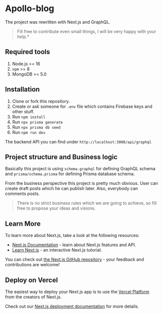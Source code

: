 # Apollo-blog

The project was rewritten with Next.js and GraphQL.

> Fill free to contribute even small things, I will be very happy with your help.*

## Required tools

1. Node.js >= 16
2. `npm` >= 8
3. MongoDB >= 5.0

## Installation

1. Clone or fork this repository.
2. Create or ask someone for `.env` file which contains Firebase keys and other stuff.
3. Run `npm install`
4. Run `npx prisma generate`
5. Run `npx prisma db seed`
6. Run `npm run dev`

The backend API you can find under `http://localhost:3000/api/graphql`

## Project structure and Business logic

Basically this project is using `schema.graphql` for defining GraphQL schema and `prisma/schema.prisma` for defining
Prisma database schema.

From the business perspective this project is pretty much obvious. User can create draft posts which he can publish later. Also, everybody can comments posts.

> There is no strict business rules which we are going to achieve, so fill free to propose your ideas and visions.

## Learn More

To learn more about Next.js, take a look at the following resources:

- [Next.js Documentation](https://nextjs.org/docs) - learn about Next.js features and API.
- [Learn Next.js](https://nextjs.org/learn) - an interactive Next.js tutorial.

You can check out [the Next.js GitHub repository](https://github.com/vercel/next.js/) - your feedback and contributions are welcome!

## Deploy on Vercel

The easiest way to deploy your Next.js app is to use the [Vercel Platform](https://vercel.com/new?utm_medium=default-template&filter=next.js&utm_source=create-next-app&utm_campaign=create-next-app-readme) from the creators of Next.js.

Check out our [Next.js deployment documentation](https://nextjs.org/docs/deployment) for more details.
